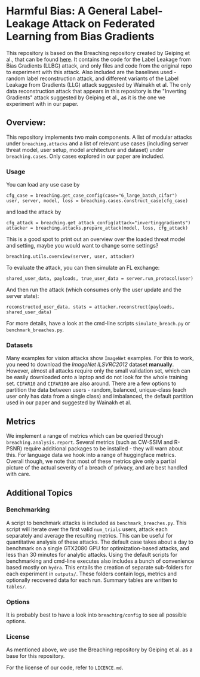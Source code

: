 # Harmful Bias: A General Label-Leakage Attack on Federated Learning from Bias Gradients

This repository is based on the Breaching repository created by Geiping et al., that can be found [here]([url](https://github.com/JonasGeiping/breaching)).
It contains the code for the Label Leakage from Bias Gradients (LLBG) attack, and only files and code from the original repo to experiment with this attack.
Also included are the baselines used - random label reconstruction attack, and different variants of the Label Leakage from Gradients (LLG) attack suggested by Wainakh et al.
The only data reconstruction attack that appears in this repository is the "Inverting Gradients" attack suggested by Geiping et al., as it is the one we experiment with in our paper.

## Overview:
This repository implements two main components. A list of modular attacks under `breaching.attacks` and a list of relevant use cases (including server threat model, user setup, model architecture and dataset) under `breaching.cases`.  Only cases explored in our paper are included.

### Usage
You can load any use case by
```
cfg_case = breaching.get_case_config(case="6_large_batch_cifar")
user, server, model, loss = breaching.cases.construct_case(cfg_case)
```
and load the attack by
```
cfg_attack = breaching.get_attack_config(attack="invertinggradients")
attacker = breaching.attacks.prepare_attack(model, loss, cfg_attack)
```

This is a good spot to print out an overview over the loaded threat model and setting, maybe you would want to change some settings?
```
breaching.utils.overview(server, user, attacker)
```

To evaluate the attack, you can then simulate an FL exchange:
```
shared_user_data, payloads, true_user_data = server.run_protocol(user)
```
And then run the attack (which consumes only the user update and the server state):
```
reconstructed_user_data, stats = attacker.reconstruct(payloads, shared_user_data)
```

For more details, have a look at the cmd-line scripts `simulate_breach.py` or `benchmark_breaches.py`.

### Datasets
Many examples for vision attacks show `ImageNet` examples. For this to work, you need to download the *ImageNet ILSVRC2012* dataset **manually**. However, almost all attacks require only the small validation set, which can be easily downloaded onto a laptop and do not look for the whole training set. 
`CIFAR10` and `CIFAR100` are also around.
There are a few options to partition the data between users - random, balanced, unique-class (each user only has data from a single class) and imbalanced, the default partition used in our paper and suggested by Wainakh et al.


## Metrics

We implement a range of metrics which can be queried through `breaching.analysis.report`. Several metrics (such as CW-SSIM and R-PSNR) require additional packages to be installed - they will warn about this. For language data we hook into a range of huggingface metrics. Overall though, we note that most of these metrics give only a partial picture of the actual severity of a breach of privacy, and are best handled with care.

## Additional Topics

### Benchmarking
A script to benchmark attacks is included as `benchmark_breaches.py`. This script will iterate over the first valid `num_trials` users, attack each separately and average the resulting metrics. This can be useful for quantitative analysis of these attacks. The default case takes about a day to benchmark on a single GTX2080 GPU for optimization-based attacks, and less than 30 minutes for analytic attacks.
Using the default scripts for benchmarking and cmd-line executes also includes a bunch of convenience based mostly on `hydra`. This entails the creation of separate sub-folders for each experiment in `outputs/`. These folders contain logs, metrics and optionally recovered data for each run. Summary tables are written to `tables/`.

### Options
It is probably best to have a look into `breaching/config` to see all possible options.

### License
As mentioned above, we use the Breaching repository by Geiping et al. as a base for this repository.

For the license of our code, refer to `LICENCE.md`.
